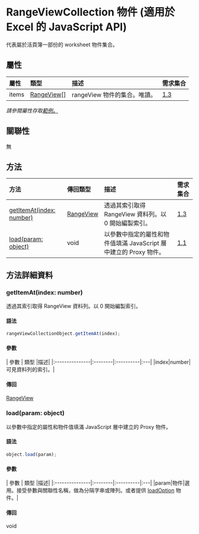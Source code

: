 # <a name="rangeviewcollection-object-javascript-api-for-excel"></a>RangeViewCollection 物件 (適用於 Excel 的 JavaScript API)

代表屬於活頁簿一部份的 worksheet 物件集合。

## <a name="properties"></a>屬性

| 屬性	     | 類型	   |描述| 需求集合|
|:---------------|:--------|:----------|:----|
|items|[RangeView[]](rangeview.md)|rangeView 物件的集合。唯讀。|[1.3](../requirement-sets/excel-api-requirement-sets.md)|

_請參閱屬性存取[範例。](#property-access-examples)_

## <a name="relationships"></a>關聯性
無


## <a name="methods"></a>方法

| 方法           | 傳回類型    |描述| 需求集合|
|:---------------|:--------|:----------|:----|
|[getItemAt(index: number)](#getitematindex-number)|[RangeView](rangeview.md)|透過其索引取得 RangeView 資料列。以 0 開始編製索引。|[1.3](../requirement-sets/excel-api-requirement-sets.md)|
|[load(param: object)](#loadparam-object)|void|以參數中指定的屬性和物件值填滿 JavaScript 層中建立的 Proxy 物件。|[1.1](../requirement-sets/excel-api-requirement-sets.md)|

## <a name="method-details"></a>方法詳細資料


### <a name="getitematindex-number"></a>getItemAt(index: number)
透過其索引取得 RangeView 資料列。以 0 開始編製索引。

#### <a name="syntax"></a>語法
```js
rangeViewCollectionObject.getItemAt(index);
```

#### <a name="parameters"></a>參數
| 參數	    | 類型	   |描述|
|:---------------|:--------|:----------|:---|
|index|number|可見資料列的索引。|

#### <a name="returns"></a>傳回
[RangeView](rangeview.md)

### <a name="loadparam-object"></a>load(param: object)
以參數中指定的屬性和物件值填滿 JavaScript 層中建立的 Proxy 物件。

#### <a name="syntax"></a>語法
```js
object.load(param);
```

#### <a name="parameters"></a>參數
| 參數	    | 類型	   |描述|
|:---------------|:--------|:----------|:---|
|param|物件|選用。接受參數與關聯性名稱，做為分隔字串或陣列。或者提供 [loadOption](loadoption.md) 物件。|

#### <a name="returns"></a>傳回
void
